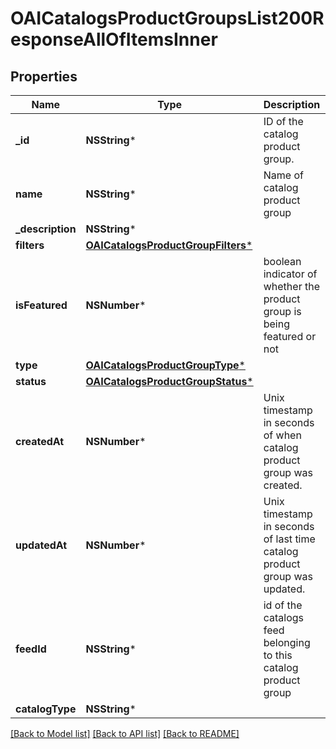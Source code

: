 # OAICatalogsProductGroupsList200ResponseAllOfItemsInner

## Properties
Name | Type | Description | Notes
------------ | ------------- | ------------- | -------------
**_id** | **NSString*** | ID of the catalog product group. | 
**name** | **NSString*** | Name of catalog product group | [optional] 
**_description** | **NSString*** |  | [optional] 
**filters** | [**OAICatalogsProductGroupFilters***](OAICatalogsProductGroupFilters.md) |  | 
**isFeatured** | **NSNumber*** | boolean indicator of whether the product group is being featured or not | [optional] 
**type** | [**OAICatalogsProductGroupType***](OAICatalogsProductGroupType.md) |  | [optional] 
**status** | [**OAICatalogsProductGroupStatus***](OAICatalogsProductGroupStatus.md) |  | [optional] 
**createdAt** | **NSNumber*** | Unix timestamp in seconds of when catalog product group was created. | [optional] 
**updatedAt** | **NSNumber*** | Unix timestamp in seconds of last time catalog product group was updated. | [optional] 
**feedId** | **NSString*** | id of the catalogs feed belonging to this catalog product group | 
**catalogType** | **NSString*** |  | [optional] 

[[Back to Model list]](../README.md#documentation-for-models) [[Back to API list]](../README.md#documentation-for-api-endpoints) [[Back to README]](../README.md)


